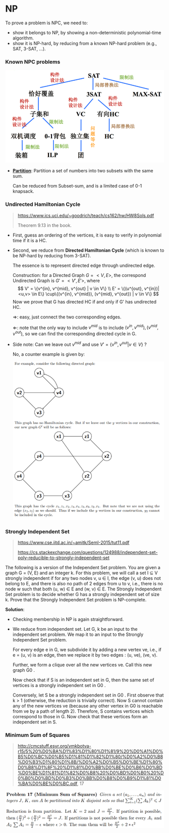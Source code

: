 # NP

To prove a problem is NPC, we need to:

* show it belongs to NP, by showing a non-deterministic polynomial-time algorithm.
* show it is NP-hard, by reducing from a known NP-hard problem (e.g., SAT, 3-SAT, ...).


### Known NPC problems

![image-20220608155144578](NP.assets/image-20220608155144578.png)

* **[Partition](https://en.wikipedia.org/wiki/Partition_problem)**: Partition a set of numbers into two subsets with the same sum.

  Can be reduced from Subset-sum, and is a limited case of 0-1 knapsack.


### Undirected Hamiltonian Cycle

> https://www.ics.uci.edu/~goodrich/teach/cs162/hw/HW8Sols.pdf
>
> Theorem 9.13 in the book.

* First, guess an ordering of the vertices, it is easy to verify in polynomial time if it is a HC.

* Second, we reduce from **Directed Hamiltonian Cycle** (which is known to be NP-hard by reducing from 3-SAT).

  The essence is to represent directed edge through undirected edge.

  Construction: for a Directed Graph $G = <V, E>$, the correspond Undirected Graph is $G' = <V', E'>$, where
  $$
  V' = \{v^{in}, v^{mid}, v^{out} | v \in V\} \\
  E' = \{(u^{out}, v^{in})|<u,v> \in E\} \cup\{(v^{in}, v^{mid}), (v^{mid}, v^{out}) | v \in V\}
  $$
  Now we prove that G has directed HC if and only if G' has undirected HC.

  $\Rightarrow$: easy, just connect the two corresponding edges. 

  $\Leftarrow$: note that the only way to include $v^{mid}$ is to include $(v^{in}, v^{mid}), (v^{mid}, v^{out})$, so we can find the corresponding directed cycle in G.

* Side note: Can we leave out $v^{mid}$ and use $V' = \{v^{in}, v^{out} | v \in V\}$ ?

  No, a counter example is given by:

  ![image-20220608144438533](NP.assets/image-20220608144438533.png)


### Strongly Independent Set

> https://www.cse.iitd.ac.in/~amitk/SemI-2015/tut11.pdf
>
> https://cs.stackexchange.com/questions/124988/independent-set-poly-reducible-to-strongly-independent-set

The following is a version of the Independent Set problem. You are given a graph G = (V, E) and an integer k. For this problem, we will call a set I ⊆ V strongly independent if for any two nodes v, u ∈ I, the edge (v, u) does not belong to E, and there is also no path of 2 edges from u to v, i.e., there is no node w such that both (u, w) ∈ E and (w, v) ∈ E. The Strongly Independent Set problem is to decide whether G has a strongly independent set of size k. Prove that the Strongly Independent Set problem is NP-complete.

**Solution**: 

* Checking membership in NP is again straightforward. 

* We reduce from independent set. Let G, k be an input to the independent set problem. We map it to an input to the Strongly Independent Set problem. 

  For every edge e in G, we subdivide it by adding a new vertex ve, i.e., if e = (u, v) is an edge, then we replace it by two edges : (u, ve), (ve, v). 

  Further, we form a clique over all the new vertices ve. Call this new graph G0 . 

  Now check that if S is an independent set in G, then the same set of vertices is a strongly independent set in G0 . 

  Conversely, let S be a strongly independent set in G0 . First observe that k > 1 (otherwise, the reduction is trivially correct). Now S cannot contain any of the new vertices ve (because any other vertex in G0 is reachable from ve by a path of length 2). Therefore, S contains vertices which correspond to those in G. Now check that these vertices form an independent set in S.


### Minimum Sum of Squares

> http://cmcstuff.esyr.org/vmkbotva-r15/5%20%D0%BA%D1%83%D1%80%D1%81/9%20%D0%A1%D0%B5%D0%BC%D0%B5%D1%81%D1%82%D1%80/%D0%A2%D0%B8%D0%B3%D1%80%D1%8B/%D0%A2%D0%B5%D0%BE%D1%80%D0%B8%D1%8F%20%D1%81%D0%BB%D0%BE%D0%B6%D0%BD%D0%BE%D1%81%D1%82%D0%B8%20%D0%BD%D0%B0%20%D0%B0%D0%BD%D0%B3%D0%BB%D0%B8%D0%B9%D1%81%D0%BA%D0%BE%D0%BC.pdf, 17

![image-20220608161307474](NP.assets/image-20220608161307474.png)


